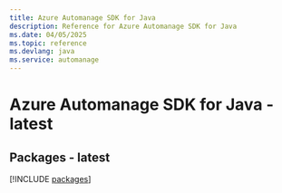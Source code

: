 ```yaml
---
title: Azure Automanage SDK for Java
description: Reference for Azure Automanage SDK for Java
ms.date: 04/05/2025
ms.topic: reference
ms.devlang: java
ms.service: automanage
---
```

# Azure Automanage SDK for Java - latest
## Packages - latest
[!INCLUDE [packages](automanage-index.md)]
